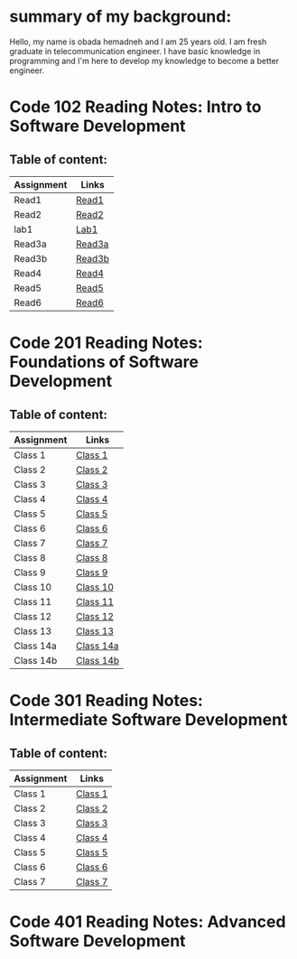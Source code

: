 # summary of my background:

Hello, my name is obada hemadneh and I am 25 years old. I am fresh graduate in telecommunication engineer. I have basic knowledge in programming and I'm here to develop my knowledge to become a better engineer.


# Code 102 Reading Notes: Intro to Software Development

## Table of content:

Assignment | Links
---------- |  ----------
Read1      |  [Read1](102-course/read1.md) 
Read2      |  [Read2](102-course/read2.md)
lab1       |  [Lab1](102-course/lab1.md)
Read3a      |  [Read3a](102-course/read3a.md)
Read3b     |  [Read3b](102-course/read3b)
Read4     |  [Read4](102-course/read4.md) 
Read5      | [Read5](102-course/read5.md)
Read6      | [Read6](102-course/read6.md)



# Code 201 Reading Notes: Foundations of Software Development

## Table of content:

Assignment | Links
---------- | ----------
Class 1    | [Class 1](201-course/class01.md)
Class 2    | [Class 2](201-course/class02.md)
Class 3    | [Class 3](201-course/class03.md)
Class 4    | [Class 4](201-course/class04.md)
Class 5    | [Class 5](201-course/class05.md) 
Class 6    | [Class 6](201-course/class06.md)
Class 7    | [Class 7](201-course/class07.md)
Class 8    | [Class 8](201-course/class08.md)
Class 9    | [Class 9](201-course/class09.md)
Class 10    | [Class 10](201-course/class10.md)
Class 11    | [Class 11](201-course/class11.md)
Class 12    | [Class 12](201-course/class12.md)
Class 13    | [Class 13](201-course/class13.md)
Class 14a   | [Class 14a](201-course/class14a.md)
Class 14b   | [Class 14b](201-course/class14b.md)



# Code 301 Reading Notes: Intermediate Software Development

## Table of content:

Assignment | Links
---------- | ----------
Class 1    | [Class 1](301-course/class01.md)
Class 2    | [Class 2](301-course/class02.md)
Class 3    | [Class 3](301-course/class03.md)
Class 4    | [Class 4](301-course/class04.md)
Class 5    | [Class 5](301-course/class05.md)
Class 6    | [Class 6](301-course/class06.md)
Class 7    | [Class 7](301-course/class07.md)

# Code 401 Reading Notes: Advanced Software Development